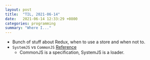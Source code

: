 ```yaml
---
layout: post
title:  "TIL, 2021-06-14"
date:   2021-06-14 12:33:29 +0800
categories: programming
summary: "Where I..."
---
```


- Bunch of stuff about Redux, when to use a store and when not to.
- `SystemJS` vs `CommonJS` [Reference](https://stackoverflow.com/questions/40238095/what-is-the-difference-between-systemjs-and-commonjs)
  - CommonJS is a specification, SystemJS is a loader.
